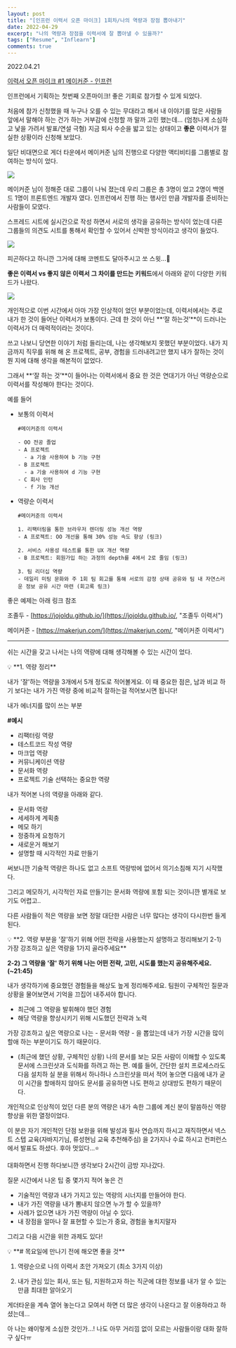 ```yaml
---
layout: post
title: "[인프런 이력서 오픈 마이크] 1회차/나의 역량과 장점 뽑아내기"
date: 2022-04-29
excerpt: "나의 역량과 장점을 이력서에 잘 뽑아낼 수 있을까?"
tags: ["Resume", "Inflearn"]
comments: true
---
```


2022.04.21

[이력서 오픈 마이크 #1 메이커준 - 인프런](https://www.inflearn.com/pages/rejume-openmic-1, "이력서 오픈 마이크 #1 메이커준 - 인프런")

인프런에서 기획하는 첫번째 오픈마이크! 좋은 기회로 참가할 수 있게 되었다. 

처음에 참가 신청했을 때 누구나 오를 수 있는 무대라고 해서 내 이야기를 많은 사람들 앞에서 말해야 하는 건가 하는 거부감에 신청할 까 말까 고민 했는데... (엄청나게 소심하고 낯을 가려서 발표/연설 극혐) 지금 퇴사 수순을 밟고 있는 상태이고  **좋은** 이력서가 절실한 상황이라 신청해 보았다. 

일단 비대면으로 게더 타운에서 메이커준 님의 진행으로 다양한 액티비티를 그룹별로 참여하는 방식이 었다. 

 

<img src ="https://eunmik.github.io/bonita.blog/assets/img/2022/0429/Untitled.png">

메이커준 님이 정해준 대로 그룹이 나눠 졌는데 우리 그룹은 총 3명이 었고 2명이 백엔드 1명이 프론트엔드 개발자 였다. 인프런에서 진행 하는 행사인 만큼 개발자를 준비하는 사람들이 모였다. 

스프레드 시트에 실시간으로 작성 하면서 서로의 생각을 공유하는 방식이 었는데 다른 그룹들의 의견도 시트를 통해서 확인할 수 있어서 신박한 방식이라고 생각이 들었다.

<img src ="https://eunmik.github.io/bonita.blog/assets/img/2022/0429/Untitled%201.png">

피곤하다고 하니깐 그거에 대해 코멘트도 달아주시고 쏘 스윗...🍬

**좋은 이력서 vs 좋지 않은 이력서 그 차이를 만드는 키워드**에서 아래와 같이 다양한 키워드가 나왔다.  

<img src ="https://eunmik.github.io/bonita.blog/assets/img/2022/0429/Untitled%202.png">

개인적으로 이번 시간에서 아마 가장 인상적이 었던 부분이었는데, 이력서에서는 주로 내가 한 것이 들어난 이력서가 보통이다. 근데 한 것이 아닌 **‘잘 하는것’**이 드러나는 이력서가 더 매력적이라는 것이다. 

쓰고 나보니 당연한 이야기 처럼 들리는데, 나는 생각해보지 못했던 부분이었다. 내가 지금까지 직무를 위해 해 온 프로젝트, 공부, 경험을 드러내려고만 했지 내가 잘하는 것이 뭔 지에 대해 생각을 해본적이 없었다. 

그래서 **‘잘 하는 것’**이 들어나는 이력서에서 중요 한 것은 연대기가 아닌 역량순으로 이력서를 작성해야 한다는 것이다.  

예를 들어 

- 보통의 이력서
    
    ```
    #메이커준의 이력서
    
    - OO 전공 졸업
    - A 프로젝트
      - a 기술 사용하여 b 기능 구현
    - B 프로젝트
      - a 기술 사용하여 d 기능 구현
    - C 회사 인턴
      - f 기능 개선
    ```
    
- 역량순 이력서
    
    ```
    #메이커준의 이력서
    
    1. 리팩터링을 통한 브라우저 렌더링 성능 개선 역량
    - A 프로젝트: OO 개선을 통해 30% 성능 속도 향상 (링크)
    
    2. 서비스 사용성 테스트를 통한 UX 개선 역량
    - B 프로젝트: 회원가입 하는 과정의 depth를 4에서 2로 줄임 (링크)
    
    3. 팀 리더십 역량
    - 데일리 미팅 문화와 주 1회 팀 회고를 통해 서로의 감정 상태 공유와 팀 내 자연스러운 정보 공유 시간 마련 (회고록 링크)
    ```
    

좋은 예제는 아래 링크 참조 

조졸두 - [https://jojoldu.github.io/](https://jojoldu.github.io/, "조졸두 이력서")

메이커준 - [https://makerjun.com/](https://makerjun.com/, "메이커준 이력서")

---

쉬는 시간을 갖고 나서는 나의 역량에 대해 생각해볼 수 있는 시간이 었다. 

<aside>
💡 **1. 역량 정리**

내가 '잘'하는 역량을 3개에서 5개 정도로 적어볼게요. 이 때 중요한 점은, 남과 비교 하기 보다는 내가 가진 역량 중에 비교적 잘하는걸 적어보시면 됩니다!

내가 에너지를 많이 쓰는 부분

**#예시**

- 리팩터링 역량
- 테스트코드 작성 역량
- 마크업 역량
- 커뮤니케이션 역량
- 문서화 역량
- 프로젝트 기술 선택하는 중요한 역량
</aside>

내가 적어본 나의 역량을 아래와 같다. 

- 문서화 역량
- 세세하게 계획충
- 메모 하기
- 정중하게 요청하기
- 새로운거 해보기
- 설명할 때 시각적인 자료 만들기

써보니깐 기술적 역량은 하나도 없고 소프트 역량밖에 없어서 의기소침해 지기 시작했다. 

그리고 메모하기, 시각적인 자료 만들기는 문서화 역량에 포함 되는 것이니깐 별개로 보기도 어렵고.. 

다른 사람들이 적은 역량을 보면 정말 대단한 사람은 너무 많다는 생각이 다시한번 들게 된다. 

<aside>
💡 **2. 역량 부분을 '잘'하기 위해 어떤 전략을 사용했는지 설명하고 정리해보기
2-1) 가장 강조하고 싶은 역량을 1가지 골라주세요**

**2-2) 그 역량을 '잘' 하기 위해 나는 어떤 전략, 고민, 시도를 했는지 공유해주세요. 
(~21:45)**

내가 생각하기에 중요했던 경험들을 해상도 높게 정리해주세요. 팀원이 구체적인 질문과 상황을 물어보면서 기억을 끄집어 내주셔야 합니다.

- 최근에 그 역량을 발휘해야 했던 경험
- 해당 역량을 향상시키기 위해 시도했던 전략과 노력

</aside>

가장 강조하고 싶은 역량으로 나는 - 문서화 역량 - 을 뽑았는데 내가 가장 시간을 많이 할애 하는 부분이기도 하기 때문이다. 

- (최근에 했던 상황, 구체적인 상황)
나의 문서를 보는 모든 사람이 이해할 수 있도록 문서에 스크린샷과 도식화를 하려고 하는 편. 예를 들어, 간단한 설치 프로세스라도 다음 설치하 실 분을 위해서 하나하나 스크린샷을 떠서 적어 놓으면 다음에 내가 굳이 시간을 할애하지 않아도 문서를 공유하면 나도 편하고 상대방도 편하기 때문이다.

개인적으로 인상적이 었던 다른 분의 역량은 내가 속한 그룹에 계신 분이 말씀하신 역량 향상을 위한 열정이었다. 

이 분은 자기 개인적인 단점 보완을 위해 발성과 필사 연습까지 하시고 재직하면서 넥스트 스텝 교육(자바지기님, 류성현님 교육 추천해주심) 을 2가지나 수료 하시고 컨퍼런스에서 발표도 하셨다. 후아 멋있다...⭐

대화하면서 진행 하다보니깐 생각보다 2시간이 금방 지나갔다. 

질문 시간에서 나온 팁 중 몇가지 적어 놓은 건 

- 기술적인 역량과 내가 가지고 있는 역량의 시너지를 만들어야 한다.
- 내가 가진 역량을 내가 뽐내지 않으면 누가 할 수 있을까?
- 사례가 없으면 내가 가진 역량이 아닐 수 있다.
- 내 장점을 얼마나 잘 표현할 수 있는가 중요, 경험을 놓치지말자

그리고 다음 시간을 위한 과제도 있다! 

<aside>
💡 **# 목요일에 만나기 전에 해오면 좋을 것**

1. 역량순으로 나의 이력서 초안 가져오기 (최소 3가지 이상)

2. 내가 관심 있는 회사, 또는 팀, 지원하고자 하는 직군에 대한 정보를 내가 알 수 있는 만큼 최대한 알아오기

</aside>

게더타운을 계속 열어 놓는다고 모여서 하면 더 많은 생각이 나온다고 잘 이용하라고 하셨는데... 

아 나는 왜이렇게 소심한 것인가...! 나도 아무 거리낌 없이 모르는 사람들이랑 대화 잘하구 싶다ㅠ 